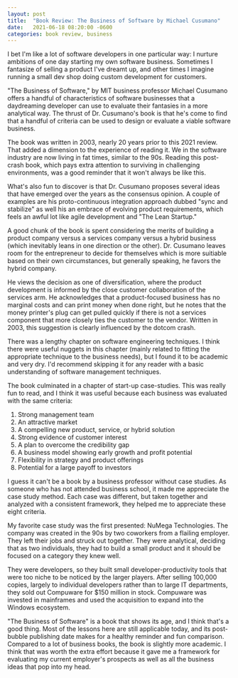 ```yaml
---
layout: post
title:  "Book Review: The Business of Software by Michael Cusumano"
date:   2021-06-18 08:20:00 -0600
categories: book review, business
---
```


I bet I'm like a lot of software developers in one particular way: I nurture ambitions of one day starting my own software business. Sometimes I fantasize of selling a product I've dreamt up, and other times I imagine running a small dev shop doing custom development for customers.

"The Business of Software," by MIT business professor Michael Cusumano offers a handful of characteristics of software businesses that a daydreaming developer can use to evaluate their fantasies in a more analytical way. The thrust of Dr. Cusumano's book is that he's come to find that a handful of criteria can be used to design or evaluate a viable software business.

The book was written in 2003, nearly 20 years prior to this 2021 review. That added a dimension to the experience of reading it. We in the software industry are now living in fat times, similar to the 90s. Reading this post-crash book, which pays extra attention to surviving in challenging environments, was a good reminder that it won't always be like this.

What's also fun to discover is that Dr. Cusumano proposes several ideas that have emerged over the years as the consensus opinion. A couple of examples are his proto-continuous integration approach dubbed "sync and stabilize" as well his an embrace of evolving product requirements, which feels an awful lot like agile development and "The Lean Startup."

A good chunk of the book is spent considering the merits of building a product company versus a services company versus a hybrid business (which inevitably leans in one direction or the other). Dr. Cusumano leaves room for the entrepreneur to decide for themselves which is more suitiable based on their own circumstances, but generally speaking, he favors the hybrid company.

He views the decision as one of diversification, where the product development is informed by the close customer collaboration of the services arm. He acknowledges that a product-focused business has no marginal costs and can print money when done right, but he notes that the money printer's plug can get pulled quickly if there is not a services component that more closely ties the customer to the vendor. Written in 2003, this suggestion is clearly influenced by the dotcom crash.

There was a lengthy chapter on software engineering techniques. I think there were useful nuggets in this chapter (mainly related to fitting the appropriate technique to the business needs), but I found it to be academic and very dry. I'd recommend skipping it for any reader with a basic understanding of software management techniques.

The book culminated in a chapter of start-up case-studies. This was really fun to read, and I think it was useful because each business was evaluated with the same criteria:

1. Strong management team
1. An attractive market
1. A compelling new product, service, or hybrid solution
1. Strong evidence of customer interest
1. A plan to overcome the credibility gap
1. A business model showing early growth and profit potential
1. Flexibility in strategy and product offerings
1. Potential for a large payoff to investors

I guess it can't be a book by a business professor without case studies. As someone who has not attended business school, it made me appreciate the case study method. Each case was different, but taken together and analyzed with a consistent framework, they helped me to appreciate these eight criteria.

My favorite case study was the first presented: NuMega Technologies. The company was created in the 90s by two coworkers from a flailing employer. They left their jobs and struck out together. They were analytical, deciding that as two individuals, they had to build a small product and it should be focused on a category they knew well.

They were developers, so they built small developer-productivity tools that were too niche to be noticed by the larger players. After selling 100,000 copies, largely to individual developers rather than to large IT departments, they sold out Compuware for $150 million in stock. Compuware was invested in mainframes and used the acquisition to expand into the Windows ecosystem.

"The Business of Software" is a book that shows its age, and I think that's a good thing. Most of the lessons here are still applicable today, and its post-bubble publishing date makes for a healthy reminder and fun comparison. Compared to a lot of business books, the book is slightly more academic. I think that was worth the extra effort because it gave me a framework for evaluating my current employer's prospects as well as all the business ideas that pop into my head.